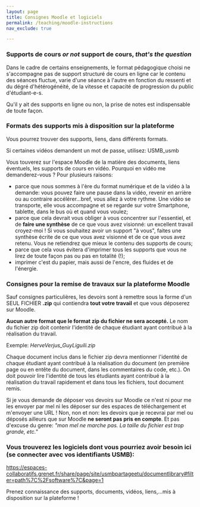 ```yaml
---
layout: page
title: Consignes Moodle et logiciels
permalink: /teaching/moodle-instructions
nav_exclude: true

---
```

### Supports de cours *or not* support de cours, *that's the question*

Dans le cadre de certains enseignements, le format pédagogique choisi ne s'accompagne pas de support structuré de cours en ligne car le contenu des séances fluctue, varie d'une séance à l'autre en fonction du ressenti et du dégré d'hétérogénéité, de la vitesse et capacité de progression du public d'étudiant-e-s.

Qu'il y ait des supports en ligne ou non, la prise de notes est indispensable de toute façon.

### Formats des supports mis à disposition sur la plateforme

Vous pourrez trouver des supports, liens, dans différents formats.

Si certaines vidéos demandent un mot de passe, utilisez: USMB_usmb

Vous touverez sur l'espace Moodle de la matière des documents, liens éventuels, les supports de cours en vidéo. Pourquoi en vidéo me demanderez-vous ? Pour plusieurs raisons:

*   parce que nous sommes à l'ère du format numérique et de la vidéo à la demande: vous pouvez faire une pause dans la vidéo, revenir en arrière ou au contraire accélérer...bref, vous allez à votre rythme. Une vidéo se transporte, elle vous accompagne et se regarde sur votre Smartphone, tablette, dans le bus où et quand vous voulez;
*   parce que cela devrait vous obliger à vous concentrer sur l'essentiel, et de **faire une synthèse** de ce que vous avez visionné: un excellent travail croyez-moi ! Si vous souhaitez avoir un support "à vous", faites une synthèse écrite de ce que vous avez visionné et de ce que vous avez retenu. Vous ne retiendrez que mieux le contenu des supports de cours;
*   parce que cela vous évitera d'imprimer tous les supports que vous ne lirez de toute façon pas ou pas en totalité (!);
*   imprimer c'est du papier, mais aussi de l'encre, des fluides et de l'énergie.



### Consignes pour la remise de travaux sur la plateforme Moodle

Sauf consignes particulières, les devoirs sont à remettre sous la forme d'un SEUL FICHIER **.zip** qui contiendra **tout votre travail** et que vous déposerez sur Moodle.

**Aucun autre format que le format zip du fichier ne sera accepté.** Le nom du fichier zip doit contenir l'identité de chaque étudiant ayant contribué à la réalisation du travail.

Exemple: *HerveVerjus_GuyLiguili.zip*

Chaque document inclus dans le fichier zip devra mentionner l'identité de chaque étudiant ayant contribué à la réalisation du document (en première page ou en entête du document, dans les commentaires du code, etc.). On doit pouvoir lire l'identité de tous les étudiants ayant contribué à la réalisation du travail rapidement et dans tous les fichiers, tout document remis.

Si je vous demande de déposer vos devoirs sur Moodle ce n'est ni pour me les envoyer par mel ni les déposer sur des espaces de téléchargement et m'envoyer une URL ! Non, non et non: les devoirs que je recevrai par mel ou déposés ailleurs que sur Moodle **ne seront pas pris en compte**. Et pas d'excuse du genre: *"mon mel ne marche pas. La taille du fichier est trop grande, etc."*

### Vous trouverez les logiciels dont vous pourriez avoir besoin ici (se connecter avec vos identifiants USMB):

<https://espaces-collaboratifs.grenet.fr/share/page/site/usmbpartageetu/documentlibrary#filter=path%7C%2Fsoftware%7C&page=1>


Prenez connaissance des supports, documents, vidéos, liens,...mis à disposition sur la plateforme !
